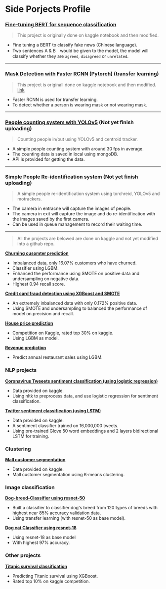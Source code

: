 # Side Porjects Profile

### [Fine-tuning BERT for sequence classification](https://github.com/taijackt/BERT_fake_news_classification)
> This project is originally done on kaggle notebook and then modified. 
- Fine tuning a BERT to classify fake news (Chinese language).
- Two sentences A & B　would be given to the model, the model will classify whether they are `agreed`, `disagreed` or `unrelated`.
---
### [Mask Detection with Faster RCNN (Pytorch) (transfer learning)](https://github.com/taijackt/Mask-detection-RCNN)
> This project is originall done on kaggle notebook and then modified. [link](https://www.kaggle.com/jackttai/face-mask-detection-faster-r-cnn-pytorch)
- Faster RCNN is used for transfer learning.
- To detect whether a person is wearing mask or not wearing mask.
---
### [People counting system with YOLOv5](https://github.com/taijackt/People-Counting-with-yolov5) (Not yet finish uploading)
> Counting people in/out using YOLOv5 and centroid tracker.
- A simple people counting system with around 30 fps in average.
- The counting data is saved in local using mongoDB.
- API is provided for getting the data.

---
### Simple People Re-identification system (Not yet finish uploading)
> A simple people re-identification system using torchreid, YOLOv5 and motrackers.
- The camera in entracne will capture the images of people.
- The camera in exit will capture the image and do re-identification with the images saved by the first camera.
- Can be used in queue management to record their waiting time.
---
> All the projects are belowed are done on kaggle and not yet modified into a github repo.

[**Churning cusomter prediction**](https://github.com/taijackt/Data-science-projects-profile/blob/gh-pages/projects/churning-customers-eda-lgbm-smote-0-94-recall.ipynb)
- Imbalanced data, only 16.07% customers who have churned.
- Classifier using LGBM.
- Enhanced the performance using SMOTE on positive data and undersampling on negative data.
- Highest 0.94 recall score.

[**Credit card fraud detection using XGBoost and SMOTE**](https://github.com/taijackt/Data-science-projects-profile/blob/gh-pages/projects/simple-fraud-detection-using-xgboost-and-smote.ipynb)
- An extremely inbalanced data with only 0.172% positive data.
- Using SMOTE and undersampling to balanced the performance of model on precision and recall.

[**House price prediction**](https://github.com/taijackt/Data-science-projects-profile/blob/gh-pages/projects/house-prices-using-lgbm.ipynb)
- Competition on Kaggle, rated top 30% on kaggle.
- Using LGBM as model.

[**Revenue prediction**](https://github.com/taijackt/Data-science-projects-profile/blob/gh-pages/projects/revenue-prediction-using-lightgbm.ipynb)
- Predict annual restaurant sales using LGBM.

### NLP projects
[**Coronavirus Tweeets sentiment classification (using logistic regression)**](https://github.com/taijackt/Data-science-projects-profile/blob/gh-pages/projects/coronavirus-tweets-nlp-using-logistic-regression.ipynb)
- Data provided on kaggle.
- Using nltk to preprocess data, and use logistic regression for sentiment classification.

[**Twitter sentiment classification (using LSTM)**](https://github.com/taijackt/Data-science-projects-profile/blob/gh-pages/projects/twitter-sentiment-classification-keras-lstm.ipynb)
- Data provided on kaggle.
- A sentiment classifier trained on 16,000,000 tweets.
- Using pre-trained Glove 50 word embeddings and 2 layers bidirectional LSTM for training.

### Clustering
[**Mall customer segmentation**](https://github.com/taijackt/Data-science-projects-profile/blob/gh-pages/projects/mall-customer-segmentation-first-try.ipynb)
- Data provided on kaggle.
- Mall customer segmentation using K-means clustering.


### Image classification
[**Dog-breed-Classifier using resnet-50**](https://github.com/taijackt/Data-science-projects-profile/blob/gh-pages/projects/dog-breed-classifier-with-pytorch-using-resnet50.ipynb)
- Built a classifier to classifier dog's breed from 120 types of breeds with highest near 85% accuracy validation data.
- Using transfer learning (with resnet-50 as base model).

[**Dog cat Classifier using resnet-18**](https://github.com/taijackt/Data-science-projects-profile/blob/gh-pages/projects/cat-dog-classilfer-resnet-18-pytorch.ipynb)
- Using resnet-18 as base model
- With highest 97% accuracy.

### Other projects
[**Titanic survival classification**](https://github.com/taijackt/Data-science-projects-profile/blob/gh-pages/projects/titanic-classification-using-xgboost.ipynb)
- Predicting Titanic survival using XGBoost.
- Rated top 10% on kaggle competition.
